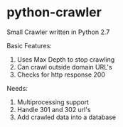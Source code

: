 # python-crawler
Small Crawler written in Python 2.7

Basic Features:

1. Uses Max Depth to stop crawling
2. Can crawl outside domain URL's
3. Checks for http response 200

Needs:

1. Multiprocessing support
2. Handle 301 and 302 url's
3. Add crawled data into a database